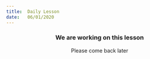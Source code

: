 ```yaml
---
title:  Daily Lesson
date:   06/01/2020
---
```


### <center>We are working on this lesson</center>
<center>Please come back later</center>